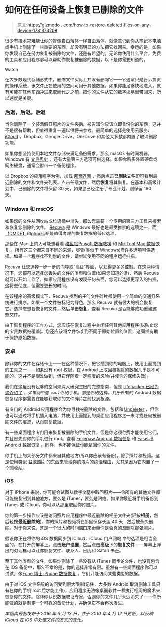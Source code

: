 # 如何在任何设备上恢复已删除的文件

> 原文:[https://gizmodo . com/how-to-restore-deleted-files-on-any-device-1781873208](https://gizmodo.com/how-to-restore-deleted-files-on-any-device-1781873208)

很少有技术灾难能让你的胃像自由落体一样自由落体，就像意识到你从笔记本电脑或手机上删除了一些重要的东西，却没有明显的方法把它找回来。幸运的是，如果你发现自己在努力恢复被删除的文件，还是有希望的。无论你使用什么平台，免费的工具和应用程序都可以帮助你恢复被删除的数据，以下是你需要知道的。

Watch

在大多数现代存储形式中，删除文件实际上并没有删除它——它通常只是告诉负责的操作系统，该文件正在使用的空间可用于其他数据。如果你能足够快地进入，就有可能在其他东西冲进来取而代之之前，把你的文件从它的数字坟墓里带回来，所以速度是关键。

### **后退，后退，后退**

当你删除了一个装满假日照片的文件夹后，被告知你应该立即备份你的东西，这并不是很有帮助，但值得重复一遍以供将来参考。最简单的选择是使用云服务: [iCloud](https://gizmodo.com/can-you-actually-use-icloud-on-windows-and-android-1835520019) ，Dropbox，Google Drive，OneDrive 和其他大多数都内置了取消删除功能。

如果你想坚持使用本地文件存储来满足备份需求，那么 macOS 有时间机器，Windows 有 [文件历史](https://support.microsoft.com/en-us/help/4027408/windows-10-backup-and-restore) ，还有大量第三方选项可供选择。如果你购买外置硬盘或网络硬盘，通常会附带一个备份程序。

以 Dropbox 的应用程序为例，加载 [网页界面](https://www.dropbox.com/home) ，然后点击**已删除文件**即可看到最近删除的文件和文件夹列表。点击任意文件，然后**恢复**将其恢复。在基本和高级计划中，已删除的文件将保留 30 天，如果您已经注册了专业计划，则保留 180 天。

### **Windows 和 macOS**

如果您的文件从回收站或垃圾桶中消失，那么您需要一个专用的第三方工具来搜索和恢复您删除的文件。 [Recuva](https://www.ccleaner.com/recuva) 是 Windows 最好也是最受推崇的选项之一，而[【DMDE】](https://dmde.com/)和[phorec](https://www.cgsecurity.org/wiki/PhotoRec)都是值得考虑的恢复数据的替代选项。

那些在 Mac 上的人可能想看看 [磁盘钻](https://www.cleverfiles.com/)[Prosoft 数据救援](https://www.prosofteng.com/mac-data-recovery/) 和 [MiniTool Mac 数据恢复](https://www.minitool.com/data-recovery-software/free-for-mac.html) 。所有这三个都来自不同的来源，尽管(类似于 Windows)有许多选项可供选择。如果一个程序找不到您的文件，请尝试使用不同的程序运行扫描。

Recuva 让您选择一步一步的向导或“高级”界面，以获得更多的控制。在这两种情况下，您都可以选择您丢失的文件的类型和位置(如果您知道的话)，然后 Recuva 就可以开始工作了。如果应用程序没有发现任何东西，您可以选择更深入的扫描，这将更彻底，但需要更长的时间。

在该程序的高级模式下，Recuva 找到的任何文件碎片都使用一个简单的交通灯系统进行排序。如果一个文件被标记为绿色，那么 Recuva 就有很大的机会恢复它。选择您想要恢复的文件，然后单击**恢复**，查看 Recuva 是否能够成功重建这些文件。

由于恢复程序的工作方式，您应该在恢复过程中关闭任何其他应用程序(以防止您的宝贵数据被覆盖)。您还应该将文件恢复到不同于原始位置的位置，这同样有助于保护原始数据。

### **安卓**

除非你的文件在存储卡上——在这种情况下，把它插到你的电脑上，使用上面提到的工具之一——如果没有 root 权限，在 Android 上取回被擦除的数据几乎是不可能的。这并不是很难做到，但它伴随着一定程度的风险(并使你的保修失效)。

我们在这里没有足够的空间来深入研究生根的完整指南，但是 [Lifehacker 已经为您介绍了](https://lifehacker.com/everything-you-need-to-know-about-rooting-your-android-5789397) 。如果你不想 root 你的手机，那是你的选择。几乎所有的 Android 数据恢复程序都需要在能够获取你的文件碎片之前找到根源。

有专门的 Android 应用程序会为你寻找被删除的文件，包括和 [Undeleter](https://play.google.com/store/apps/details?id=fahrbot.apps.undelete) ，但你也可以通过将手机插入电脑，并使用上面提到的桌面应用程序之一来寻找任何被删除文件的痕迹，从而恢复数据。

有一些桌面程序专门用来恢复被删除的手机文件，但是你必须付费才能使用它们，并且首先对你的手机进行 root。查看 [Fonepaw Android 数据恢复](https://www.fonepaw.com/android-data-recovery/) 和 [EaseUS Android 数据恢复](https://www.easeus.com/android-data-recovery/recover-data-from-android.html) 。同样，也不能保证你能拿回你的文件。

你手机上的大部分文件都来自其他地方(所以你应该有备份)，除了照片和视频。这是使用类似 [谷歌照片](https://gizmodo.com/google-photos-fixed-the-bad-photo-organization-that-i-s-1834836513) 的东西来管理你的照片的绝佳理由，尤其是因为它内置了一个回收站。

### **iOS**

对于 iPhone 来说，你可能会试图从数字坟墓中取回照片——你所有的其他文件都可能被复制到其他地方，要么是 iTunes，要么是网络。如果你最近将手机备份到 iTunes 或 iCloud，你可以从那里取回你的照片。

你的第一步操作应该是访问照片应用程序中最近删除的相册文件夹(轻按**相册**，然后轻按**最近删除的**)，你的照片和视频将在那里保存长达 40 天，然后被永久删除。对于你来说，这是一个很大的时间窗口来衡量你是否真的想删除那张照片。

假设你正在将你的 iOS 数据同步到 iCloud，iCloud 门户网站 中的选项是相当全面的。在打开的屏幕上，点击**账户设置**，然后点击**高级**下的**恢复文件**——屏幕上弹出的对话框可以让你恢复文件、联系人、日历和 Safari 书签。

至于其他类型的文件，如果你删除了一些没有从 iTunes 同步的文件，也没有包含在 iOS 备份中，那么不幸的是，你的选择非常有限。虽然有一些桌面程序你可以试试，像[Fone 博士 iPhone 数据恢复](https://drfone.wondershare.com/iphone-data-recovery.html) ，它们只能访问某些类型的数据。

由于对 iOS 文件系统的访问受到很大限制(记住，大多数 Android 取消删除工具只有在你的手机 root 后才能工作)，应用程序无法像桌面软件一样执行相同的魔术来恢复你的文件。除非你认识数据取证专家，否则你的文件几乎永远消失了——你所能做的就是制定一个可靠的备份计划，并确保它不会再次发生。

*本指南最初发布于 2016 年 6 月 13 日，并于 2010 年 4 月 12 日更新，以反映 iCloud 在 iOS 中处理文件的方式的变化。*